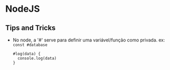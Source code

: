 # NodeJS

## Tips and Tricks

- No node, a '#' serve para definir uma variável/função como privada. ex:  
  `const #database`
  ```
  #log(data) {
    console.log(data)
  }
  ```
